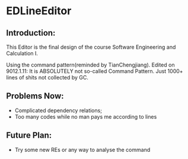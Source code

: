 # EDLineEditor
## Introduction:
This Editor is the final design of the course Software Engineering and Calculation I. 

Using the command pattern(reminded by TianChengjiang).
Edited on 9012.1.11: It is ABSOLUTELY not so-called Command Pattern. Just 1000+ lines of shits not collected by GC.
## Problems Now:
+ Complicated dependency relations;
+ Too many codes while no man pays me according to lines
## Future Plan:
* Try some new REs or any way to analyse the command

